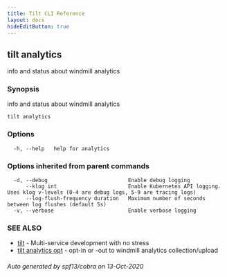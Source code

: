 ```yaml
---
title: Tilt CLI Reference
layout: docs
hideEditButton: true
---
```

## tilt analytics

info and status about windmill analytics

### Synopsis

info and status about windmill analytics

```
tilt analytics
```

### Options

```
  -h, --help   help for analytics
```

### Options inherited from parent commands

```
  -d, --debug                          Enable debug logging
      --klog int                       Enable Kubernetes API logging. Uses klog v-levels (0-4 are debug logs, 5-9 are tracing logs)
      --log-flush-frequency duration   Maximum number of seconds between log flushes (default 5s)
  -v, --verbose                        Enable verbose logging
```

### SEE ALSO

* [tilt](tilt.html)	 - Multi-service development with no stress
* [tilt analytics opt](tilt_analytics_opt.html)	 - opt-in or -out to windmill analytics collection/upload

###### Auto generated by spf13/cobra on 13-Oct-2020
